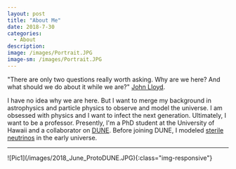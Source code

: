 ```yaml
---
layout: post
title: "About Me"
date: 2018-7-30
categories:
  - About
description:
image: /images/Portrait.JPG
image-sm: /images/Portrait.JPG
---
```


"There are only two questions really worth asking. Why are we here? And what should we do about it while we are?" <a href="https://www.ted.com/talks/john_lloyd_inventories_the_invisible">John Lloyd</a>.

I have no idea why we are here. But I want to merge my background in astrophysics and particle physics to observe and model the universe. I am obsessed with physics and I want to infect the next generation. Ultimately, I want to be a professor. Presently, I'm a PhD student at the University of Hawaii and a collaborator on <a href="https://arxiv.org/pdf/1807.10334.pdf">DUNE</a>. Before joining DUNE, I modeled <a href ="/assets/MS_Thesis.pdf">sterile neutrinos</a> in the early universe.
<hr/> ![Pic1](/images/2018_June_ProtoDUNE.JPG){:class="img-responsive"}
